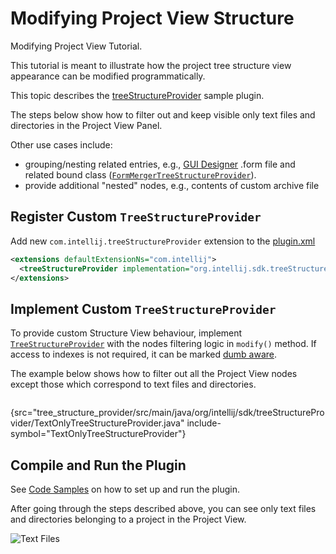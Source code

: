 <!-- Copyright 2000-2024 JetBrains s.r.o. and contributors. Use of this source code is governed by the Apache 2.0 license. -->

# Modifying Project View Structure

<link-summary>Modifying Project View Tutorial.</link-summary>

This tutorial is meant to illustrate how the project tree structure view appearance can be modified programmatically.

This topic describes the [treeStructureProvider](%gh-sdk-samples-master%/tree_structure_provider) sample plugin.

The steps below show how to filter out and keep visible only text files and directories in the Project View Panel.

Other use cases include:
- grouping/nesting related entries, e.g., [GUI Designer](https://www.jetbrains.com/help/idea/gui-designer-basics.html) <path>.form</path> file and related bound class ([`FormMergerTreeStructureProvider`](%gh-ic%/plugins/ui-designer/src/com/intellij/uiDesigner/projectView/FormMergerTreeStructureProvider.java)).
- provide additional "nested" nodes, e.g., contents of custom archive file

## Register Custom `TreeStructureProvider`

Add new `com.intellij.treeStructureProvider` extension to the [plugin.xml](%gh-sdk-samples-master%/tree_structure_provider/src/main/resources/META-INF/plugin.xml)

```xml
<extensions defaultExtensionNs="com.intellij">
  <treeStructureProvider implementation="org.intellij.sdk.treeStructureProvider.TextOnlyTreeStructureProvider"/>
</extensions>
```

## Implement Custom `TreeStructureProvider`

To provide custom Structure View behaviour, implement [`TreeStructureProvider`](%gh-ic%/platform/editor-ui-api/src/com/intellij/ide/projectView/TreeStructureProvider.java) with the nodes filtering logic in `modify()` method.
If access to indexes is not required, it can be marked [dumb aware](indexing_and_psi_stubs.md#DumbAwareAPI).

The example below shows how to filter out all the Project View nodes except those which correspond to text files and directories.

```java
```
{src="tree_structure_provider/src/main/java/org/intellij/sdk/treeStructureProvider/TextOnlyTreeStructureProvider.java" include-symbol="TextOnlyTreeStructureProvider"}

## Compile and Run the Plugin

See [Code Samples](code_samples.md) on how to set up and run the plugin.

After going through the steps described above, you can see only text files and directories belonging to a project in the Project View.

![Text Files](text_only.png)
